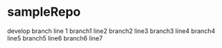 # sampleRepo
develop branch line 1
branch1 line2
branch2 line3
branch3 line4
branch4 line5
branch5 line6
branch6 line7
